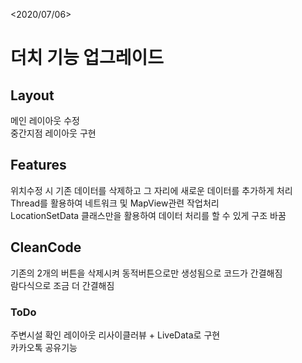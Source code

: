 <2020/07/06>
# 더치 기능 업그레이드
## Layout
메인 레이아웃 수정  
중간지점 레이아웃 구현
## Features
위치수정 시 기존 데이터를 삭제하고 그 자리에 새로운 데이터를 추가하게 처리   
Thread를 활용하여 네트워크 및 MapView관련 작업처리  
LocationSetData 클래스만을 활용하여 데이터 처리를 할 수 있게 구조 바꿈
## CleanCode
기존의 2개의 버튼을 삭제시켜 동적버튼으로만 생성됨으로 코드가 간결해짐  
람다식으로 조금 더 간결해짐
### ToDo
주변시설 확인 레이아웃 리사이클러뷰 + LiveData로 구현  
카카오톡 공유기능